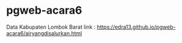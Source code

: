 # pgweb-acara6
Data Kabupaten Lombok Barat
link : https://edra13.github.io/pgweb-acara6/airyangdisalurkan.html 
